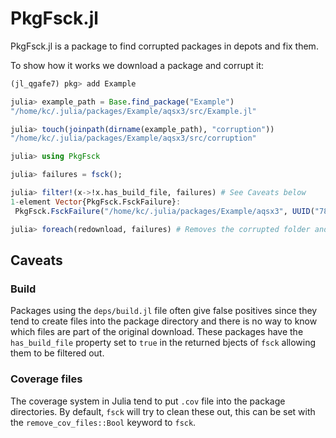 # PkgFsck.jl

PkgFsck.jl is a package to find corrupted packages in depots and fix them.

To show how it works we download a package and corrupt it:

```julia
(jl_qgafe7) pkg> add Example

julia> example_path = Base.find_package("Example")
"/home/kc/.julia/packages/Example/aqsx3/src/Example.jl"

julia> touch(joinpath(dirname(example_path), "corruption"))
"/home/kc/.julia/packages/Example/aqsx3/src/corruption"
```

```julia
julia> using PkgFsck

julia> failures = fsck();

julia> filter!(x->!x.has_build_file, failures) # See Caveats below
1-element Vector{PkgFsck.FsckFailure}:
 PkgFsck.FsckFailure("/home/kc/.julia/packages/Example/aqsx3", UUID("7876af07-990d-54b4-ab0e-23690620f79a"), SHA1("46e44e869b4d90b96bd8ed1fdcf32244fddfb6cc"), false)

julia> foreach(redownload, failures) # Removes the corrupted folder and redownloads the package
```

## Caveats

### Build

Packages using the `deps/build.jl` file often give false positives since they
tend to create files into the package directory and there is no way
to know which files are part of the original download. These packages
have the `has_build_file` property set to `true` in the returned
bjects of `fsck` allowing them to be filtered out.

### Coverage files

The coverage system in Julia tend to put `.cov` file into the package
directories. By default, `fsck` will try to clean these out, this can be set
with the `remove_cov_files::Bool` keyword to `fsck`.
